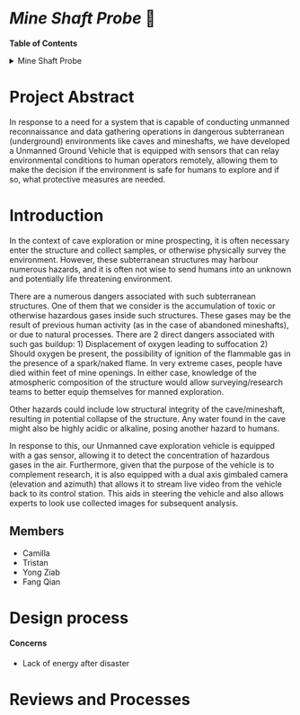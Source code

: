# _Mine Shaft Probe_  :mount_fuji:

**Table of Contents**

<details>
<summary>Mine Shaft Probe</summary>
<ul>
<li>

  [Project Abstract](https://github.com/Tristan-Technologies/EASem2Help/blob/master/Tracked-Solar-Plant.md#project-abstract)  :page_with_curl:

 </li>
<ul>
<li>

 [Introduction](https://github.com/Tristan-Technologies/EASem2Help/blob/master/Tracked-Solar-Plant.md#introduction)
 </li>
<li>

  [Members](https://github.com/Tristan-Technologies/EASem2Help/blob/master/Tracked-Solar-Plant.md#members)

</li>
</ul>
<li>

  [Design process](https://github.com/Tristan-Technologies/EASem2Help/blob/master/Tracked-Solar-Plant.md#design-process)  :bulb:</li>
<ul>  
  <li>Concerned</il>
  <li>Design</il>
  <li>implement</il>

</ul>
<li>

  [Interface](https://github.com/Tristan-Technologies/EASem2Help/blob/master/Interface.md)  :bookmark_tabs:

  </li>
  <ul>
  <li>Pin Configuration</li>
  <li>Color Code</li>
  <li>Schematic Drawing </li>
  </ul>
<br>
<li>
  Reviews and Usage Guides </li>
  <ul>
    <li><a href="https://github.com/Tristan-Technologies/EASem2Help/blob/master/Python_Code_and_Reviews/Main_Python.md#python-programming">Python Programming</a></li>
    <li><a href="https://github.com/Tristan-Technologies/EASem2Help/blob/master/ESP_32/ESP32_main.md">ESP32 Setup and Usage</a></li>
  </ul>

<br>
<li>
  Analysis of System </li>

<br>
    <li>Ground Vehicle Performance</li>
      <ul>
        <li>Range and Endurance</li>
        <li>Mechanical Loading Limitations</li>
      </ul>


</details>

# **Project Abstract**


In response to a need for a system that is capable of conducting unmanned reconnaissance and data gathering operations in dangerous subterranean (underground) environments like caves and mineshafts, we have developed a Unmanned Ground Vehicle that is equipped with sensors that can relay environmental conditions to human operators remotely, allowing them to make the decision if the environment is safe for humans to explore and if so, what protective measures are needed.


# **Introduction**

In the context of cave exploration or mine prospecting, it is often necessary enter the structure and collect samples, or otherwise physically survey the environment. However, these subterranean structures may harbour numerous hazards, and it is often not wise to send humans into an unknown and potentially life threatening environment.


There are a numerous dangers associated with such subterranean structures. One of them that we consider is the accumulation of toxic or otherwise hazardous gases inside such structures. These gases may be the result of previous human activity (as in the case of abandoned mineshafts), or due to natural processes. There are 2 direct dangers associated with such gas buildup: 1) Displacement of oxygen leading to suffocation 2) Should oxygen be present, the possibility of ignition of the flammable gas in the presence of a spark/naked flame. In very extreme cases, people have died within feet of mine openings. In either case, knowledge of the atmospheric composition of the structure would allow surveying/research teams to better equip themselves for manned exploration.

Other hazards could include low structural integrity of the cave/mineshaft, resulting in potential collapse of the structure. Any water found in the cave might also be highly acidic or alkaline, posing another hazard to humans.

In response to this, our Unmanned cave exploration vehicle is equipped with a gas sensor, allowing it to detect the concentration of hazardous gases in the air. Furthermore, given that the purpose of the vehicle is to complement research, it is also equipped with a dual axis gimbaled camera (elevation and azimuth) that allows it to stream live video from the vehicle back to its control station. This aids in steering the vehicle and also allows experts to look use collected images for subsequent analysis.


## **Members**
* Camilla
* Tristan
* Yong Ziab
* Fang Qian



# **Design process**
#### Concerns
*  Lack of energy after disaster


# **Reviews and Processes**
